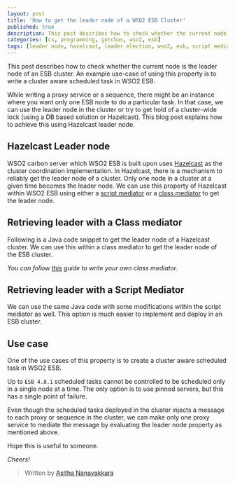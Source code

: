 ```yaml
---
layout: post
title: 'How to get the leader node of a WSO2 ESB Cluster'
published: true
description: This post describes how to check whether the current node is the leader node of the ESB cluster. And a example use case of using this property to write a cluster aware scheduled task in WSO2 ESB.
categories: [cs, programming, gotchas, wso2, esb]
tags: [leader node, hazelcast, leader election, wso2, esb, script mediator, class mediator, cluster aware, scheduled task]
---
```



This post describes how to check whether the current node is the leader node of an ESB cluster. An example use-case of using this property is to write a cluster aware scheduled task in WSO2 ESB.

While writing a proxy service or a sequence, there might be an instance where you want only one ESB node to do a particular task. In that case, we can use the leader node in the cluster or try to get hold of a cluster-wide lock (using a DB based solution or Hazelcast). This blog post explains how to achieve this using Hazelcast leader node.

## Hazelcast Leader node

WSO2 carbon server which WSO2 ESB is built upon uses [Hazelcast](http://hazelcast.org/) as the cluster coordination implementation. In Hazelcast, there is a mechanism to reliably get the leader node of a cluster. Only one node in a cluster at a given time becomes the leader node. We can use this property of Hazelcast within WSO2
ESB using either a [script mediator](https://docs.wso2.com/display/ESB481/Script+Mediator) or a [class mediator](https://docs.wso2.com/display/ESB481/Class+Mediator)
to get the leader node.

## Retrieving leader with a Class mediator

Following is a Java code snippet to get the leader node of a Hazelcast cluster.
We can use this within a class mediator to get the leader node of the ESB cluster.

<script src="https://gist.github.com/Asitha/a079a0b450e76292fafc.js"></script>

*You can follow [this](https://docs.wso2.com/display/ESB481/Writing+a+WSO2+ESB+Mediator) guide to write your own class mediator.*

## Retrieving leader with a Script Mediator

We can use the same Java code with some modifications within the script mediator
as well. This option is much easier to implement and deploy in an ESB cluster.

<script src="https://gist.github.com/Asitha/27a1b80c825e95507a3c.js"></script>

## Use case

One of the use cases of this property is to create a cluster aware scheduled task in WSO2 ESB.

Up to `ESB 4.8.1` scheduled tasks cannot be controlled to be scheduled only in a single node at a time. The only option is to use pinned servers, but this has a single point of failure.

Even though the scheduled tasks deployed in the cluster injects a
message to each proxy or sequence in the cluster, we can make only one proxy service to mediate the message by evaluating the leader node property as mentioned above.

Hope this is useful to someone.

*Cheers!*

> Written by [Asitha Nanayakkara](http://asitha.github.io/about)
